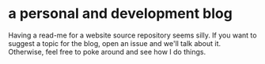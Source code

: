 a personal and development blog
===============================

Having a read-me for a website source repository seems silly.
If you want to suggest a topic for the blog,
  open an issue and we'll talk about it.
Otherwise, feel free to poke around and see how I do things.
